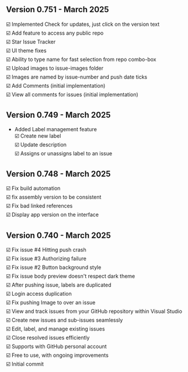 
## Version 0.751 - March 2025
☑️ Implemented Check for updates, just click on the version text  
☑️ Add feature to access any public repo  
☑️ Star Issue Tracker  
☑️ UI theme fixes  
☑️ Ability to type name for fast selection from repo combo-box  
☑️ Upload images to issue-images folder  
☑️ Images are named by issue-number and push date ticks  
☑️ Add Comments  (initial implementation)  
☑️ View all comments for issues (initial implementation)  


## Version 0.749 - March 2025
- Added Label management feature  
    ☑️ Create new label  
    ☑️ Update description  
    ☑️ Assigns or unassigns label to an issue  

## Version 0.748 - March 2025
☑️ Fix build automation  
☑️ fix assembly version to be consistent  
☑️ Fix bad linked references  
☑️ Display app version on the interface  

## Version 0.740 - March 2025

☑️ Fix issue #4 Hitting push crash  
☑️ Fix issue #3 Authorizing failure  
☑️ Fix issue #2 Button background style  
☑️ Fix issue body preview doesn't respect dark theme  
☑️ After pushing issue, labels are duplicated  
☑️ Login access duplication  
☑️ Fix pushing Image to over an issue  
☑️ View and track issues from your GitHub repository within Visual Studio  
☑️ Create new issues and sub-issues seamlessly  
☑️ Edit, label, and manage existing issues  
☑️ Close resolved issues efficiently  
☑️ Supports with GitHub personal account  
☑️ Free to use, with ongoing improvements  
☑️ Initial commit  
